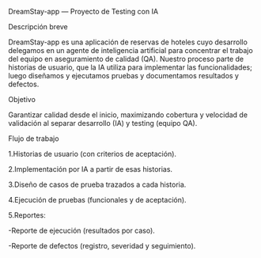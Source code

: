DreamStay-app — Proyecto de Testing con IA

Descripción breve

DreamStay-app es una aplicación de reservas de hoteles cuyo desarrollo delegamos en un agente de inteligencia artificial para concentrar el trabajo del equipo en aseguramiento de calidad (QA). Nuestro proceso parte de historias de usuario, que la IA utiliza para implementar las funcionalidades; luego diseñamos y ejecutamos pruebas y documentamos resultados y defectos.

Objetivo

Garantizar calidad desde el inicio, maximizando cobertura y velocidad de validación al separar desarrollo (IA) y testing (equipo QA).

Flujo de trabajo

1.Historias de usuario (con criterios de aceptación).

2.Implementación por IA a partir de esas historias.

3.Diseño de casos de prueba trazados a cada historia.

4.Ejecución de pruebas (funcionales y de aceptación).

5.Reportes:

-Reporte de ejecución (resultados por caso).

-Reporte de defectos (registro, severidad y seguimiento).

